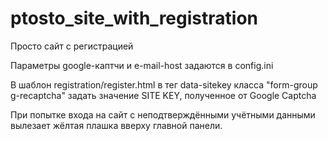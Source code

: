 # ptosto_site_with_registration
Просто сайт с регистрацией

Параметры google-каптчи и e-mail-host
задаются в config.ini

В шаблон registration/register.html в тег data-sitekey 
класса "form-group g-recaptcha" задать значение
SITE KEY, полученное от Google Captcha

При попытке входа на сайт с неподтверждёнными
учётными данными вылезает жёлтая плашка вверху
главной панели.